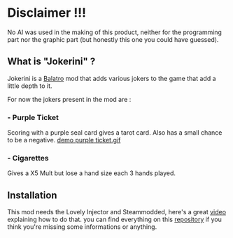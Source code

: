 # Disclaimer !!!

No AI was used in the making of this product, neither for the programming part nor the graphic part (but honestly this one you could have guessed).

## What is "Jokerini" ?

Jokerini is a [Balatro](https://store.steampowered.com/app/2379780/Balatro/?l=french) mod that adds various jokers to the game that add a little depth to it.

For now the jokers present in the mod are :

### - Purple Ticket
Scoring with a purple seal card gives a tarot card.
Also has a small chance to be a negative.
[demo purple ticket.gif](https://github.com/Rockmard/Balatro-Jokerini/blob/main/src/demo/purple_ticket.gif)

### - Cigarettes
Gives a X5 Mult but lose a hand size each 3 hands played.

## Installation
This mod needs the Lovely Injector and Steammodded, here's a great [video](https://www.youtube.com/watch?v=uDfxnwHO134) explaining how to do that.
you can find everything on this [repository](https://github.com/Steamodded/smods) if you think you're missing some informations or anything.
